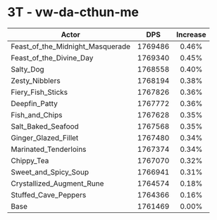 # 3T - vw-da-cthun-me
| Actor | DPS | Increase |
|---|:---:|:---:|
|Feast_of_the_Midnight_Masquerade|1769486|0.46%|
|Feast_of_the_Divine_Day|1769340|0.45%|
|Salty_Dog|1768558|0.40%|
|Zesty_Nibblers|1768194|0.38%|
|Fiery_Fish_Sticks|1767826|0.36%|
|Deepfin_Patty|1767772|0.36%|
|Fish_and_Chips|1767628|0.35%|
|Salt_Baked_Seafood|1767568|0.35%|
|Ginger_Glazed_Fillet|1767480|0.34%|
|Marinated_Tenderloins|1767374|0.34%|
|Chippy_Tea|1767070|0.32%|
|Sweet_and_Spicy_Soup|1766941|0.31%|
|Crystallized_Augment_Rune|1764574|0.18%|
|Stuffed_Cave_Peppers|1764366|0.16%|
|Base|1761469|0.00%|
